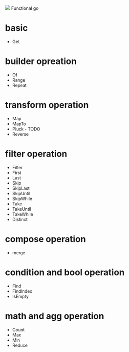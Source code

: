 <img src="https://travis-ci.org/dangerous1990/functional-go.svg?branch=master">
Functional go 

# basic
* Get

# builder opreation
* Of
* Range
* Repeat



# transform operation
* Map 
* MapTo 
* Pluck - TODO
* Reverse

# filter operation
* Filter
* First
* Last
* Skip
* SkipLast
* SkipUntil
* SkipWhile
* Take
* TakeUntil
* TakeWhile
* Distinct

# compose operation
* merge

# condition and bool operation
* Find
* FindIndex
* IsEmpty

# math and agg operation
* Count
* Max
* Min
* Reduce


